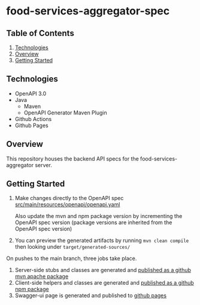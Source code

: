 # food-services-aggregator-spec

## Table of Contents
1. [Technologies](#Technologies)
2. [Overview](#Overview)
3. [Getting Started](#Getting-Started)

## Technologies
- OpenAPI 3.0
- Java
    - Maven
    - OpenAPI Generator Maven Plugin
- Github Actions
- Github Pages

## Overview
This repository houses the backend API specs for the food-services-aggregator server.

## Getting Started
1. Make changes directly to the OpenAPI spec [src/main/resources/openapi/openapi.yaml](https://github.com/adam-shamaa/food-services-aggregator-spec/blob/main/src/main/resources/openapi/openapi.yaml)
    
    Also update the mvn and npm package version by incrementing the OpenAPI spec version (package versions are inherited from the OpenAPI spec version)
2. You can preview the generated artifacts by running `mvn clean compile` then looking under `target/generated-sources/`


On pushes to the main branch, three jobs take place.
1. Server-side stubs and classes are generated and [published as a github mvn apache package](https://github.com/adam-shamaa/food-services-aggregator-spec/packages/1277138)
2. Client-side helpers and classes are generated and [published as a github npm package](https://github.com/adam-shamaa/food-services-aggregator-spec/pkgs/npm/food-services-aggregator-spec)
3. Swagger-ui page is generated and published to [github pages](https://adam-shamaa.github.io/food-services-aggregator-spec/)